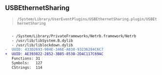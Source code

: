 ## USBEthernetSharing

> `/System/Library/UserEventPlugins/USBEthernetSharing.plugin/USBEthernetSharing`

```diff

   - /System/Library/PrivateFrameworks/Netrb.framework/Netrb
   - /usr/lib/libSystem.B.dylib
   - /usr/lib/liblockdown.dylib
-  UUID: 433D2693-984E-346E-A838-93236284C6C7
+  UUID: AE393822-2852-3B85-8538-2D4C117C69AC
   Functions: 31
   Symbols:   127
   CStrings:  114

```
